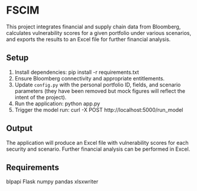 # FSCIM

This project integrates financial and supply chain data from Bloomberg, calculates vulnerability scores for a given portfolio under various scenarios, and exports the results to an Excel file for further financial analysis.

## Setup
1. Install dependencies: pip install -r requirements.txt
2. Ensure Bloomberg connectivity and appropriate entitlements.
3. Update `config.py` with the personal portfolio ID, fields, and scenario parameters (they have been removed but mock figures will reflect the intent of the project).
4. Run the application: python app.py
5. Trigger the model run: curl -X POST http://localhost:5000/run_model

## Output
The application will produce an Excel file with vulnerability scores for each security and scenario. Further financial analysis can be performed in Excel.

## Requirements
blpapi
Flask
numpy
pandas
xlsxwriter
